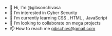 - 👋 Hi, I’m @gibsonchivasa
- 👀 I’m interested in Cyber Security
- 🌱 I’m currently learning CSS , HTML , JavaScript
- 💞️ I’m looking to collaborate on mega projects
- 📫 How to reach me  gibschivs@gmail.com

<!---
gibsonchivasa/gibsonchivasa is a ✨ special ✨ repository because its `README.md` (this file) appears on your GitHub profile.
You can click the Preview link to take a look at your changes.
--->
